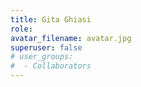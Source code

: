 ```yaml
---
title: Gita Ghiasi
role: 
avatar_filename: avatar.jpg
superuser: false
# user_groups:
#  - Collaborators
---
```

